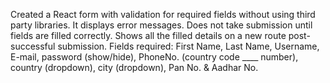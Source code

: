 Created a React form with validation for required fields without using third party libraries.
It displays error messages.
Does not take submission until fields are filled correctly. 
Shows all the filled details on a new route post-successful submission. 
Fields required: First Name, Last Name, Username, E-mail, password (show/hide), PhoneNo. (country code ____ number), country (dropdown), city (dropdown), Pan No. & Aadhar No.
